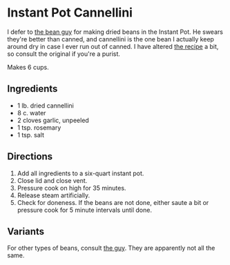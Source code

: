 # Instant Pot Cannellini

I defer to [the bean guy](https://www.dadcooksdinner.com/category/instant-pot-bean-recipes/) for making dried beans in the Instant Pot.  He swears they're better than canned, and cannellini is the one bean I actually keep around dry in case I ever run out of canned.  I have altered [the recipe](https://www.dadcooksdinner.com/instant-pot-cannellini-beans-marcella-beans/) a bit, so consult the original if you're a purist.

Makes 6 cups.

## Ingredients

* 1 lb. dried cannellini
* 8 c. water
* 2 cloves garlic, unpeeled
* 1 tsp. rosemary
* 1 tsp. salt

## Directions

1. Add all ingredients to a six-quart instant pot.
2. Close lid and close vent.
3. Pressure cook on high for 35 minutes.
4. Release steam artificially.
5. Check for doneness.  If the beans are not done, either saute a bit or pressure cook for 5 minute intervals until done.

## Variants

For other types of beans, consult [the guy](https://www.dadcooksdinner.com/basic-technique-pressure-cooker-beans/). They are apparently not all the same.
